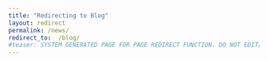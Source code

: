 ```yaml
---
title: "Redirecting to Blog"
layout: redirect
permalink: /news/
redirect_to:  /blog/
#teaser: SYSTEM GENERATED PAGE FOR PAGE REDIRECT FUNCTION. DO NOT EDIT/RENAME/REMOVE THIS PAGE.
---
```

